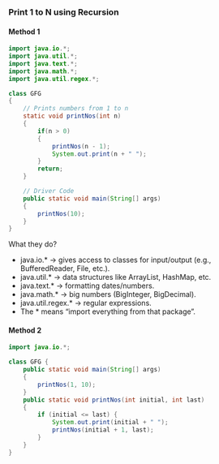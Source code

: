 ### Print 1 to N using Recursion

#### Method 1
```java
import java.io.*;
import java.util.*;
import java.text.*;
import java.math.*;
import java.util.regex.*;

class GFG
{
	// Prints numbers from 1 to n
	static void printNos(int n)
	{
		if(n > 0)
		{
			printNos(n - 1);
			System.out.print(n + " ");
		}
		return;
	}

	// Driver Code
	public static void main(String[] args)
	{
		printNos(10);
	}
}
```

What they do?
- java.io.* → gives access to classes for input/output (e.g., BufferedReader, File, etc.).
- java.util.* → data structures like ArrayList, HashMap, etc.
- java.text.* → formatting dates/numbers.
- java.math.* → big numbers (BigInteger, BigDecimal).
- java.util.regex.* → regular expressions.
- The * means “import everything from that package”.

#### Method 2
```java
import java.io.*;

class GFG {
	public static void main(String[] args)
	{
		printNos(1, 10);
	}
	public static void printNos(int initial, int last)
	{
		if (initial <= last) {
			System.out.print(initial + " ");
			printNos(initial + 1, last);
		}
	}
}
```